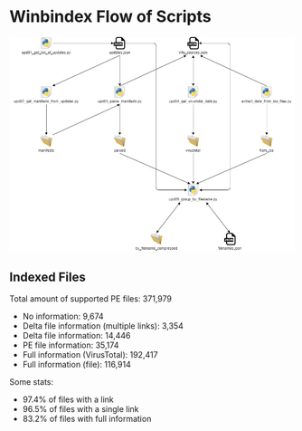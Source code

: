 # Winbindex Flow of Scripts

![winbindex-scripts-flow.png](winbindex-scripts-flow.png)

## Indexed Files

<!--FileStats-->
Total amount of supported PE files: 371,979

* No information: 9,674
* Delta file information (multiple links): 3,354
* Delta file information: 14,446
* PE file information: 35,174
* Full information (VirusTotal): 192,417
* Full information (file): 116,914

Some stats:

* 97.4% of files with a link
* 96.5% of files with a single link
* 83.2% of files with full information
<!--/FileStats-->
